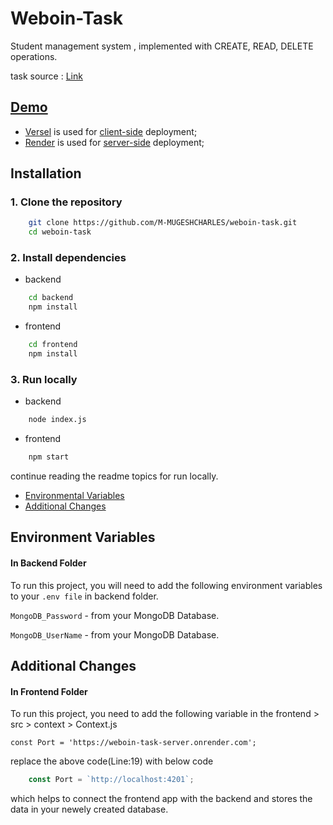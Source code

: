 
# Weboin-Task

Student management system , implemented with CREATE, READ, DELETE operations.

task source : [Link](https://weboin-task.vercel.app)

## [Demo](https://weboin-task-client.vercel.app/)

- [Versel](https://vercel.com/) is used for [client-side](https://weboin-task-client.vercel.app/) deployment;
- [Render](https://render.com/) is used for [server-side](https://weboin-task-server.onrender.com) deployment;

## Installation

### 1. Clone the repository

```bash
    git clone https://github.com/M-MUGESHCHARLES/weboin-task.git 
    cd weboin-task
```

### 2. Install dependencies

- backend

```bash
    cd backend
    npm install
```

- frontend

```bash
    cd frontend
    npm install
```

### 3. Run locally

- backend

```bash
    node index.js
```

- frontend

```bash
    npm start
```

continue reading the readme topics for run locally.

- [Environmental Variables](#environmental-variables)
- [Additional Changes](#additional-changes)

## Environment Variables

#### In Backend Folder

To run this project, you will need to add the following environment variables to your `.env file` in backend folder.

`MongoDB_Password` - from your MongoDB Database.

`MongoDB_UserName` - from your MongoDB Database.

## Additional Changes

#### In Frontend Folder

To run this project, you need to add the following variable in the frontend > src > context > Context.js

`const Port = 'https://weboin-task-server.onrender.com';`

replace the above code(Line:19) with below code  

```javascript
    const Port = `http://localhost:4201`;
```

which helps to connect the frontend app with the backend and stores the data in your newely created database.
